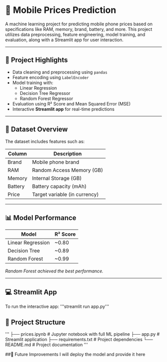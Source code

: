 # 📱 Mobile Prices Prediction

A machine learning project for predicting mobile phone prices based on specifications like RAM, memory, brand, battery, and more. This project utilizes data preprocessing, feature engineering, model training, and evaluation, along with a Streamlit app for user interaction.

---

## 🚀 Project Highlights

- Data cleaning and preprocessing using `pandas`
- Feature encoding using `LabelEncoder`
- Model training with:
  - Linear Regression
  - Decision Tree Regressor
  - Random Forest Regressor
- Evaluation using R² Score and Mean Squared Error (MSE)
- Interactive **Streamlit app** for real-time predictions

---

## 📁 Dataset Overview

The dataset includes features such as:

| Column        | Description                   |
| ------------- | ----------------------------- |
| Brand         | Mobile phone brand            |
| RAM           | Random Access Memory (GB)     |
| Memory        | Internal Storage (GB)         |
| Battery       | Battery capacity (mAh)        |
| Price         | Target variable (in currency) |

---

## 📊 Model Performance

| Model                 | R² Score   |
| ---------------------| ---------- |
| Linear Regression     | ~0.80      |
| Decision Tree         | ~0.89      |
| Random Forest         | ~0.99     |

*Random Forest achieved the best performance.*

---

## 💻 Streamlit App

To run the interactive app:
'''streamlit run app.py'''


## 📂 Project Structure

'''
├── prices.ipynb         # Jupyter notebook with full ML pipeline
├── app.py               # Streamlit application
├── requirements.txt     # Project dependencies
└── README.md            # Project documentation
'''

##📌 Future Improvements
I will deploy the model and provide it here 




